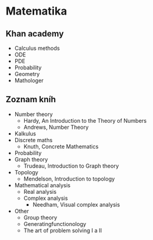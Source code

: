 # Matematika

## Khan academy
- Calculus methods
- ODE
- PDE
- Probability
- Geometry
- Mathologer

## Zoznam kníh
- Number theory
    - Hardy, An Introduction to the Theory of Numbers
    - Andrews, Number Theory
- Kalkulus
- Discrete maths
    - Knuth, Concrete Mathematics
- Probability
- Graph theory
    - Trudeau, Introduction to Graph theory
- Topology
    - Mendelson, Introduction to topology
- Mathematical analysis
    - Real analysis
    - Complex analysis
        - Needham, Visual complex analysis
- Other
    - Group theory
    - Generatingfunctionology
    - The art of problem solving I a II